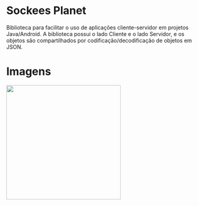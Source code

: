 # Sockees Planet

Biblioteca para facilitar o uso de aplicações cliente-servidor em projetos Java/Android. A biblioteca possui o lado Cliente e
o lado Servidor, e os objetos são compartilhados por codificação/decodificação de objetos em JSON.

# Imagens
<img src="https://github.com/lucasmlima08/Sockees_Planet/blob/master/icone.png" width="300" />
